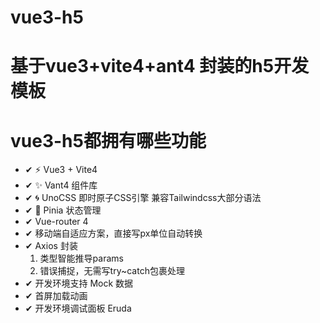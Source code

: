 # vue3-h5

# 基于vue3+vite4+ant4 封装的h5开发模板

# vue3-h5都拥有哪些功能

- ✔ ⚡ Vue3 + Vite4
- ✔ ✨ Vant4 组件库
- ✔ 🌀 UnoCSS 即时原子CSS引擎 兼容Tailwindcss大部分语法
- ✔ 🍍 Pinia 状态管理
- ✔ Vue-router 4
- ✔ 移动端自适应方案，直接写px单位自动转换
- ✔ Axios 封装
    1. 类型智能推导params
    2. 错误捕捉，无需写try~catch包裹处理
- ✔ 开发环境支持 Mock 数据
- ✔ 首屏加载动画
- ✔ 开发环境调试面板 Eruda